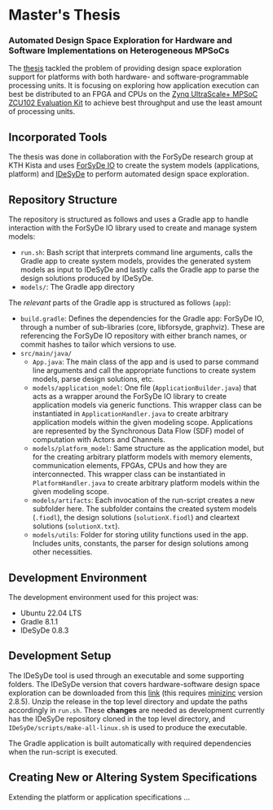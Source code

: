 
# Master's Thesis
### Automated Design Space Exploration for Hardware and Software Implementations on Heterogeneous MPSoCs
The [thesis](https://www.diva-portal.org/smash/search.jsf?dswid=-5961) tackled the problem of providing design space exploration support for platforms with both hardware- and software-programmable processing units. It is focusing on exploring how application execution can best be distributed to an FPGA and CPUs on the [Zynq UltraScale+ MPSoC ZCU102 Evaluation Kit](https://www.xilinx.com/products/boards-and-kits/ek-u1-zcu102-g.html#inside) to achieve best throughput and use the least amount of processing units.

## Incorporated Tools
The thesis was done in collaboration with the ForSyDe research group at KTH Kista and uses [ForSyDe IO](https://github.com/forsyde/forsyde-io) to create the system models (applications, platform) and [IDeSyDe](https://github.com/forsyde/IDeSyDe/) to perform automated design space exploration.

## Repository Structure
The repository is structured as follows and uses a Gradle app to handle interaction with the ForSyDe IO library used to create and manage system models:
- `run.sh`: Bash script that interprets command line arguments, calls the Gradle app to create system models, provides the generated system models as input to IDeSyDe and lastly calls the Gradle app to parse the design solutions produced by IDeSyDe.
- `models/`: The Gradle app directory

The *relevant* parts of the Gradle app is structured as follows (`app`):
- `build.gradle`: Defines the dependencies for the Gradle app: ForSyDe IO, through a number of sub-libraries (core, libforsyde, graphviz). These are referencing the ForSyDe IO repository with either branch names, or commit hashes to tailor which versions to use.
- `src/main/java/`
    - `App.java`: The main class of the app and is used to parse command line arguments and call the appropriate functions to create system models, parse design solutions, etc.
    - `models/application_model`: One file (`ApplicationBuilder.java`) that acts as a wrapper around the ForSyDe IO library to create application models via generic functions. This wrapper class can be instantiated in `ApplicationHandler.java` to create arbitrary application models within the given modeling scope. Applications are represented by the Synchronous Data Flow (SDF) model of computation with Actors and Channels.
    - `models/platform_model`: Same structure as the application model, but for the creating arbitrary platform models with memory elements, communication elements, FPGAs, CPUs and how they are interconnected. This wrapper class can be instantiated in  `PlatformHandler.java` to create arbitrary platform models within the given modeling scope.
    - `models/artifacts`: Each invocation of the run-script creates a new subfolder here. The subfolder contains the created system models (`.fiodl`), the design solutions (`solutionX.fiodl`) and cleartext solutions (`solutionX.txt`).
    - `models/utils`: Folder for storing utility functions used in the app. Includes units, constants, the parser for design solutions among other necessities. 

## Development Environment
The development environment used for this project was:
- Ubuntu 22.04 LTS
- Gradle 8.1.1
- IDeSyDe 0.8.3 

## Development Setup
The IDeSyDe tool is used through an executable and some supporting folders. The IDeSyDe version that covers hardware-software design space exploration can be downloaded from this [link](https://github.com/forsyde/IDeSyDe/releases/tag/v0.8.3) (this requires [minizinc](https://www.minizinc.org/) version 2.8.5). Unzip the release in the top level directory and update the paths accordingly in `run.sh`. These **changes** are needed as development currently has the IDeSyDe repository cloned in the top level directory, and `IDeSyDe/scripts/make-all-linux.sh` is used to produce the executable.

The Gradle application is built automatically with required dependencies when the run-script is executed.

## Creating New or Altering System Specifications
Extending the platform or application specifications ...




